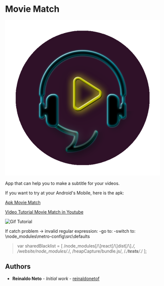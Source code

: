 # Movie Match 

![alt text](https://github.com/reinaldonetof/movie-match-react-native/blob/master/src/assets/logo/LOGO_APLICATIVO.png?raw=true)

App that can help you to make a subtitle for your videos.

If you want to try at your Android's Mobile, here is the apk:

[Apk Movie Match](https://github.com/reinaldonetof/movie-match-refactor/blob/master/utils/apk/MovieMatch-release.apk)

[Video Tutorial Movie Match in Youtube](https://www.youtube.com/watch?v=t48TdyDs92Y)

![Gif Tutorial](https://github.com/reinaldonetof/movie-match-refactor/blob/master/utils/gifs/20200407_172157.gif)



If catch problem -> invalid regular expression:
 -go to: 
  -switch to: \node_modules\metro-config\src\defaults
 > var sharedBlacklist = [
 > /node_modules[\/\\]react[\/\\]dist[\/\\].*/,
 > /website\/node_modules\/.*/,
 > /heapCapture\/bundle\.js/,
 > /.*\/__tests__\/.*/
 > ];

## Authors

* **Reinaldo Neto** - *Initial work* - [reinaldonetof](https://github.com/reinaldonetof)
